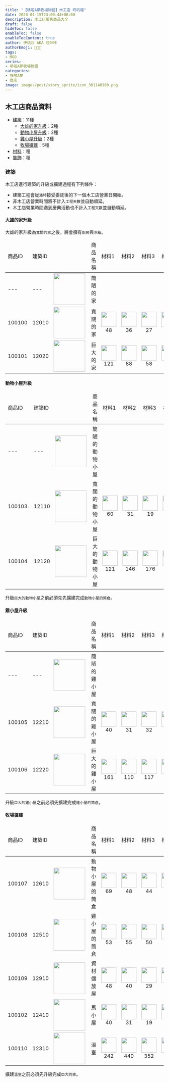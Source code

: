 ```yaml
---
title: "【哆啦A夢牧場物語】木工店 咚吭噹"
date: 2020-04-15T23:00:44+08:00
description: 木工店販售商品大全
draft: false
hideToc: false
enableToc: false
enableTocContent: true
author: 伊琉沙 AKA 哇咔咔
authorEmoji: 👩🏿‍🚀
tags: 
- MOD
series:
- 哆啦A夢牧場物語
categories:
- 哆啦A夢
- 商店
image: images/post/story_sprite/icon_301140100.png
---
```

## 木工店商品資料
+ [建築](#建築)：11種
    + [大雄的家升級](#大雄的家升級)：2種
    + [動物小屋升級](#動物小屋升級)：2種
    + [雞小屋升級](#雞小屋升級)：2種
    + [牧場擴建](#牧場擴建)：5種
+ [材料](#材料)：種
+ [裝飾](../doraemon-story-shop-hammer-carpenter-shop-Deco)：種

### 建築
木工店進行建築的升級或擴建過程有下列條件：
+ 建築工程會從`潘特`接受委託後的下一個木工店營業日開始。
+ 非木工店營業時間將不計入`工程天數`並自動順延。
+ 木工店營業時間遇到慶典活動也不計入`工程天數`並自動順延。

#### 大雄的家升級
大雄的家升級為`寬闊的家`之後，將會擁有`廚房`與`冰箱`。
<table>
    <thead>
        <tr>
            <td>商品ID</td>
            <td>建築ID</td>
            <td></td>
            <td>商品名稱</td>
            <td>材料1</td>
            <td>材料2</td>
            <td>材料3</td>
            <td>材料4</td>
            <td>材料5</td>
            <td>販售價格</td>
            <td>工程天數</td>
        </tr>
    </thead>
    <tbody>
        <tr>
            <td>---</td>
            <td>---</td>
            <td><img align="left" width= "100px" src= "/images/post/story_sprite/icon_201080010.png"></td>
            <td>簡陋的家</td>
            <td></td>
            <td></td>
            <td></td>
            <td></td>
            <td></td>
            <td>初始建築</td>
            <td>---</td>
        </tr>
        <tr>
            <td>100100</td>
            <td>12010</td>
            <td><img align="left" width= "100px" src= "/images/post/story_sprite/icon_201080011.png"></td>
            <td>寬闊的家</td>
            <td align="center" valign="middle"><img width= "48px" src= "/images/post/story_sprite/icon_7110000.png">48</td>
            <td align="center" valign="middle"><img width= "48px" src= "/images/post/story_sprite/icon_7110010.png">36</td>
            <td align="center" valign="middle"><img width= "48px" src= "/images/post/story_sprite/icon_7110020.png">27</td>
            <td align="center" valign="middle"><img width= "48px" src= "/images/post/story_sprite/icon_7111010.png">24</td>
            <td align="center" valign="middle"><img width= "48px" src= "/images/post/story_sprite/icon_4001001.png">41</td>
            <td><img align="left" src= "/images/post/story_sprite/Icon_Money_01.png">3200</td>
            <td>7 天</td>
        </tr>
        <tr>
            <td>100101</td>
            <td>12020</td>
            <td><img align="left" width= "100px" src= "/images/post/story_sprite/icon_201080012.png"></td>
            <td>巨大的家</td>
            <td align="center" valign="middle"><img width= "48px" src= "/images/post/story_sprite/icon_7110000.png">121</td>
            <td align="center" valign="middle"><img width= "48px" src= "/images/post/story_sprite/icon_7110010.png">88</td>
            <td align="center" valign="middle"><img width= "48px" src= "/images/post/story_sprite/icon_7110020.png">58</td>
            <td align="center" valign="middle"><img width= "48px" src= "/images/post/story_sprite/icon_4001003.png">30</td>
            <td align="center" valign="middle"><img width= "48px" src= "/images/post/story_sprite/icon_4001006.png">4</td>
            <td><img align="left" src= "/images/post/story_sprite/Icon_Money_01.png">15500</td>
            <td>7 天</td>
        </tr>
    </tbody>
</table>

#### 動物小屋升級
<table>
    <thead>
        <tr>
            <td>商品ID</td>
            <td>建築ID</td>
            <td></td>
            <td>商品名稱</td>
            <td>材料1</td>
            <td>材料2</td>
            <td>材料3</td>
            <td>材料4</td>
            <td>材料5</td>
            <td>販售價格</td>
            <td>工程天數</td>
        </tr>
    </thead>
    <tbody>
        <tr>
            <td>---</td>
            <td>---</td>
            <td><img align="left" width= "100px" src= "/images/post/story_sprite/icon_201080020.png"></td>
            <td>簡陋的動物小屋</td>
            <td></td>
            <td></td>
            <td></td>
            <td></td>
            <td></td>
            <td>初始建築</td>
            <td>---</td>
        </tr>
        <tr>
            <td>100103.</td>
            <td>12110</td>
            <td><img align="left" width= "100px" src= "/images/post/story_sprite/icon_201080021.png"></td>
            <td>寬闊的動物小屋</td>
            <td align="center" valign="middle"><img width= "48px" src= "/images/post/story_sprite/icon_7110000.png">60</td>
            <td align="center" valign="middle"><img width= "48px" src= "/images/post/story_sprite/icon_7110010.png">31</td>
            <td align="center" valign="middle"><img width= "48px" src= "/images/post/story_sprite/icon_7110020.png">19</td>
            <td align="center" valign="middle"><img width= "48px" src= "/images/post/story_sprite/icon_4001001.png">45</td>
            <td align="center" valign="middle"><img width= "48px" src= "/images/post/story_sprite/icon_4001000.png">46</td>
            <td><img align="left" src= "/images/post/story_sprite/Icon_Money_01.png">5900</td>
            <td>7 天</td>
        </tr>
        <tr>
            <td>100104</td>
            <td>12120</td>
            <td><img align="left" width= "100px" src= "/images/post/story_sprite/icon_201080022.png"></td>
            <td>巨大的動物小屋</td>
            <td align="center" valign="middle"><img width= "48px" src= "/images/post/story_sprite/icon_7110000.png">121</td>
            <td align="center" valign="middle"><img width= "48px" src= "/images/post/story_sprite/icon_7110010.png">146</td>
            <td align="center" valign="middle"><img width= "48px" src= "/images/post/story_sprite/icon_7110020.png">176</td>
            <td align="center" valign="middle"><img width= "48px" src= "/images/post/story_sprite/icon_4001003.png">45</td>
            <td align="center" valign="middle"><img width= "48px" src= "/images/post/story_sprite/icon_4001004.png">6</td>
            <td><img align="left" src= "/images/post/story_sprite/Icon_Money_01.png">30400</td>
            <td>7 天</td>
        </tr>
    </tbody>
</table>

升級`巨大的動物小屋`之前必須先先擴建完成`動物小屋的筒倉`。

#### 雞小屋升級
<table>
    <thead>
        <tr>
            <td>商品ID</td>
            <td>建築ID</td>
            <td></td>
            <td>商品名稱</td>
            <td>材料1</td>
            <td>材料2</td>
            <td>材料3</td>
            <td>材料4</td>
            <td>材料5</td>
            <td>販售價格</td>
            <td>工程天數</td>
        </tr>
    </thead>
    <tbody>
        <tr>
            <td>---</td>
            <td>---</td>
            <td><img align="left" width= "100px" src= "/images/post/story_sprite/icon_201080030.png"></td>
            <td>簡陋的雞小屋</td>
            <td></td>
            <td></td>
            <td></td>
            <td></td>
            <td></td>
            <td>初始建築</td>
            <td>---</td>
        </tr>
        <tr>
            <td>100105</td>
            <td>12210</td>
            <td><img align="left" width= "100px" src= "/images/post/story_sprite/icon_201080031.png"></td>
            <td>寬闊的雞小屋</td>
            <td align="center" valign="middle"><img width= "48px" src= "/images/post/story_sprite/icon_7110000.png">40</td>
            <td align="center" valign="middle"><img width= "48px" src= "/images/post/story_sprite/icon_7110010.png">31</td>
            <td align="center" valign="middle"><img width= "48px" src= "/images/post/story_sprite/icon_7110020.png">32</td>
            <td align="center" valign="middle"><img width= "48px" src= "/images/post/story_sprite/icon_4001001.png">45</td>
            <td align="center" valign="middle"><img width= "48px" src= "/images/post/story_sprite/icon_4001000.png">41</td>
            <td><img align="left" src= "/images/post/story_sprite/Icon_Money_01.png">6400</td>
            <td>7 天</td>
        </tr>
        <tr>
            <td>100106</td>
            <td>12220</td>
            <td><img align="left" width= "100px" src= "/images/post/story_sprite/icon_201080032.png"></td>
            <td>巨大的雞小屋</td>
            <td align="center" valign="middle"><img width= "48px" src= "/images/post/story_sprite/icon_7110000.png">161</td>
            <td align="center" valign="middle"><img width= "48px" src= "/images/post/story_sprite/icon_7110010.png">110</td>
            <td align="center" valign="middle"><img width= "48px" src= "/images/post/story_sprite/icon_7110020.png">117</td>
            <td align="center" valign="middle"><img width= "48px" src= "/images/post/story_sprite/icon_4001003.png">36</td>
            <td align="center" valign="middle"><img width= "48px" src= "/images/post/story_sprite/icon_4001005.png">6</td>
            <td><img align="left" src= "/images/post/story_sprite/Icon_Money_01.png">26700</td>
            <td>7 天</td>
        </tr>
    </tbody>
</table>

升級`巨大的雞小屋`之前必須先擴建完成`雞小屋的筒倉`。

#### 牧場擴建
<table>
    <thead>
        <tr>
            <td>商品ID</td>
            <td>建築ID</td>
            <td></td>
            <td>商品名稱</td>
            <td>材料1</td>
            <td>材料2</td>
            <td>材料3</td>
            <td>材料4</td>
            <td>材料5</td>
            <td>販售價格</td>
            <td>工程天數</td>
        </tr>
    </thead>
    <tbody>
        <tr>
            <td>100107</td>
            <td>12610</td>
            <td><img align="left" width= "100px" src= "/images/post/story_sprite/icon_201080050.png"></td>
            <td>動物小屋的筒倉</td>
            <td align="center" valign="middle"><img width= "48px" src= "/images/post/story_sprite/icon_7110000.png">69</td>
            <td align="center" valign="middle"><img width= "48px" src= "/images/post/story_sprite/icon_7110010.png">48</td>
            <td align="center" valign="middle"><img width= "48px" src= "/images/post/story_sprite/icon_7110020.png">44</td>
            <td align="center" valign="middle"><img width= "48px" src= "/images/post/story_sprite/icon_4001002.png">35</td>
            <td align="center" valign="middle"><img width= "48px" src= "/images/post/story_sprite/icon_4001003.png">22</td>
            <td><img align="left" src= "/images/post/story_sprite/Icon_Money_01.png">9700</td>
            <td>3 天</td>
        </tr>
        <tr>
            <td>100108</td>
            <td>12510</td>
            <td><img align="left" width= "100px" src= "/images/post/story_sprite/icon_201080060.png"></td>
            <td>雞小屋的筒倉</td>
            <td align="center" valign="middle"><img width= "48px" src= "/images/post/story_sprite/icon_7110000.png">53</td>
            <td align="center" valign="middle"><img width= "48px" src= "/images/post/story_sprite/icon_7110010.png">55</td>
            <td align="center" valign="middle"><img width= "48px" src= "/images/post/story_sprite/icon_7110020.png">50</td>
            <td align="center" valign="middle"><img width= "48px" src= "/images/post/story_sprite/icon_4001002.png">40</td>
            <td align="center" valign="middle"><img width= "48px" src= "/images/post/story_sprite/icon_4001003.png">25</td>
            <td><img align="left" src= "/images/post/story_sprite/Icon_Money_01.png">10200</td>
            <td>3 天</td>
        </tr>
        <tr>
            <td>100109</td>
            <td>12910</td>
            <td><img align="left" width= "100px" src= "/images/post/story_sprite/icon_201080080.png"></td>
            <td>資材儲放屋</td>
            <td align="center" valign="middle"><img width= "48px" src= "/images/post/story_sprite/icon_7110000.png">48</td>
            <td align="center" valign="middle"><img width= "48px" src= "/images/post/story_sprite/icon_7110010.png">40</td>
            <td align="center" valign="middle"><img width= "48px" src= "/images/post/story_sprite/icon_7110020.png">29</td>
            <td align="center" valign="middle"><img width= "48px" src= "/images/post/story_sprite/icon_7111010.png">20</td>
            <td align="center" valign="middle"><img width= "48px" src= "/images/post/story_sprite/icon_4001001.png">27</td>
            <td><img align="left" src= "/images/post/story_sprite/Icon_Money_01.png">7000</td>
            <td>2 天</td>
        </tr>
        <tr>
            <td>100102</td>
            <td>12410</td>
            <td><img align="left" width= "100px" src= "/images/post/story_sprite/icon_201080070.png"></td>
            <td>馬小屋</td>
            <td align="center" valign="middle"><img width= "48px" src= "/images/post/story_sprite/icon_7110000.png">40</td>
            <td align="center" valign="middle"><img width= "48px" src= "/images/post/story_sprite/icon_7110010.png">31</td>
            <td align="center" valign="middle"><img width= "48px" src= "/images/post/story_sprite/icon_7110020.png">19</td>
            <td align="center" valign="middle"><img width= "48px" src= "/images/post/story_sprite/icon_7111010.png">12</td>
            <td align="center" valign="middle"><img width= "48px" src= "/images/post/story_sprite/icon_4001001.png">30</td>
            <td><img align="left" src= "/images/post/story_sprite/Icon_Money_01.png">5200</td>
            <td>5 天</td>
        </tr>
        <tr>
            <td>100110</td>
            <td>12310</td>
            <td><img align="left" width= "100px" src= "/images/post/story_sprite/icon_201080040.png"></td>
            <td>溫室</td>
            <td align="center" valign="middle"><img width= "48px" src= "/images/post/story_sprite/icon_7110000.png">242</td>
            <td align="center" valign="middle"><img width= "48px" src= "/images/post/story_sprite/icon_7110010.png">440</td>
            <td align="center" valign="middle"><img width= "48px" src= "/images/post/story_sprite/icon_7110020.png">352</td>
            <td align="center" valign="middle"><img width= "48px" src= "/images/post/story_sprite/icon_4001003.png">36</td>
            <td align="center" valign="middle"><img width= "48px" src= "/images/post/story_sprite/icon_4001007.png">12</td>
            <td><img align="left" src= "/images/post/story_sprite/Icon_Money_01.png">70500</td>
            <td>7 天</td>
        </tr>
    </tbody>
</table>

擴建`溫室`之前必須先升級完成`巨大的家`。
